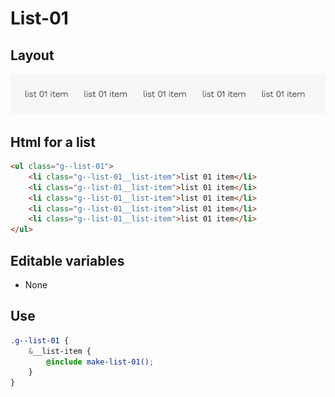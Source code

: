 # List-01

## Layout

![alt text][list-01]

[list-01]: /src/img/global-components/list/list-01.png

## Html for a list

```html
<ul class="g--list-01">
    <li class="g--list-01__list-item">list 01 item</li>
    <li class="g--list-01__list-item">list 01 item</li>
    <li class="g--list-01__list-item">list 01 item</li>
    <li class="g--list-01__list-item">list 01 item</li>
    <li class="g--list-01__list-item">list 01 item</li>
</ul>
```

## Editable variables

- None

## Use

```scss
.g--list-01 {
    &__list-item {
        @include make-list-01();
    }
}
```
